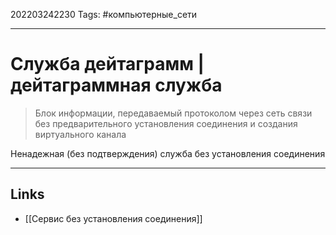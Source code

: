 202203242230
Tags: #компьютерные_сети

---

# Служба дейтаграмм | дейтаграммная служба
> Блок информации, передаваемый протоколом через сеть связи без предварительного установления соединения и создания виртуального канала

Ненадежная (без подтверждения) служба без установления соединения

---
## Links
- [[Сервис без установления соединения]]
